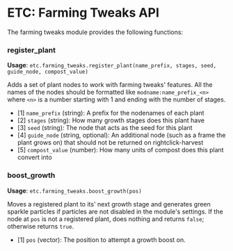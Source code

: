 # ETC: Farming Tweaks API

The farming tweaks module provides the following functions:

### register_plant
**Usage**: `etc.farming_tweaks.register_plant(name_prefix, stages, seed, guide_node, compost_value)`

Adds a set of plant nodes to work with farming tweaks' features. All the names of the nodes should be formatted like `modname:name_prefix_<n>` where `<n>` is a number starting with 1 and ending with the number of stages.

 - \[1\] `name_prefix` (string): A prefix for the nodenames of each plant
 - \[2\] `stages` (string): How many growth stages does this plant have
 - \[3\] `seed` (string): The node that acts as the seed for this plant
 - \[4\] `guide_node` (string, optional): An additional node (such as a frame the plant grows on) that should not be returned on rightclick-harvest
 - \[5\] `compost_value` (number): How many units of compost does this plant convert into

### boost_growth
**Usage**: `etc.farming_tweaks.boost_growth(pos)`

Moves a registered plant to its' next growth stage and generates green sparkle particles if particles are not disabled in the module's settings. If the node at `pos` is not a registered plant, does nothing and returns `false`; otherwise returns `true`.

 - \[1\] `pos` (vector): The position to attempt a growth boost on.
